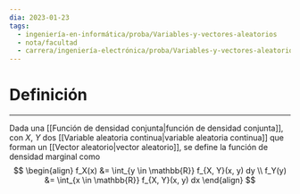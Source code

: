 ```yaml
---
dia: 2023-01-23
tags:
  - ingeniería-en-informática/proba/Variables-y-vectores-aleatorios
  - nota/facultad
  - carrera/ingeniería-electrónica/proba/Variables-y-vectores-aleatorios
---
```

# Definición
---
Dada una [[Función de densidad conjunta|función de densidad conjunta]], con $X$, $Y$ dos [[Variable aleatoria continua|variable aleatoria continua]] que forman un [[Vector aleatorio|vector aleatorio]], se define la función de densidad marginal como $$ \begin{align} 
    f_X(x) &= \int_{y \in \mathbb{R}} f_{X, Y}(x, y) dy \\
    f_Y(y) &= \int_{x \in \mathbb{R}} f_{X, Y}(x, y) dx
\end{align} $$
